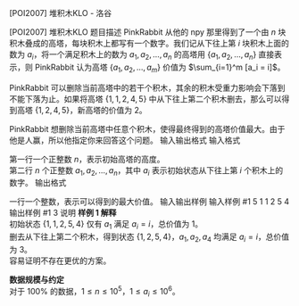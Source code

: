



[POI2007] 堆积木KLO - 洛谷














[POI2007] 堆积木KLO
题目描述
PinkRabbit 从他的 npy 那里得到了一个由 $n$ 块积木叠成的高塔，每块积木上都写有一个数字。我们记从下往上第 $i$ 块积木上面的数为 $a_i$，将一个满足积木上的数为 $a_1,a_2,\dots,a_n$ 的高塔用 $\{a_1,a_2,\dots,a_n\}$ 直接表示，则 PinkRabbit 认为高塔 $\{a_1,a_2,\dots,a_m\}$ 价值为 $\sum_{i=1}^m [a_i = i]$。

PinkRabbit 可以删除当前高塔中的若干个积木，其余的积木受重力影响会下落到不能下落为止。如果将高塔 $\{1,1,2,4,5\}$ 中从下往上第二个积木删去，那么可以得到高塔 $\{1,2,4,5\}$，新高塔的价值为 $2$。

PinkRabbit 想删除当前高塔中任意个积木，使得最终得到的高塔价值最大。由于他是人赢，所以他指定你来回答这个问题。
输入输出格式
输入格式

第一行一个正整数 $n$，表示初始高塔的高度。  
第二行 $n$ 个正整数 $a_1,a_2,\dots,a_n$，其中 $a_i$ 表示初始状态从下往上第 $i$ 个积木上的数字。
输出格式

一行一个整数，表示可以得到的最大价值。
输入输出样例
输入样例 #1
5
1 1 2 5 4
输出样例 #1
3
说明
**样例 1 解释**  
初始状态 $\{1,1,2,5,4\}$ 仅有 $a_1$ 满足 $a_i=i$，总价值为 $1$。  
删去从下往上第二个积木，得到状态 $\{1,2,5,4\}$，$a_1,a_2,a_4$ 均满足 $a_i=i$，总价值为 $3$。  
容易证明不存在更优的方案。


**数据规模与约定**  
对于 $100\%$ 的数据，$1 \le n \le 10^5$，$1 \le a_i \le 10^6$。







